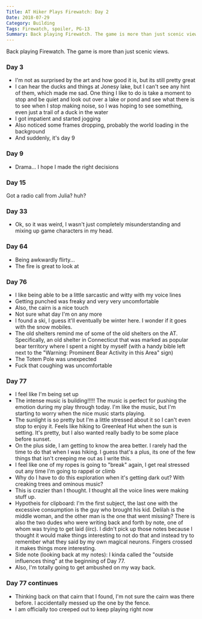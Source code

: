 ```yaml
---
Title: AT Hiker Plays Firewatch: Day 2
Date: 2018-07-29
Category: Building
Tags: Firewatch, spoiler, PG-13
Summary: Back playing Firewatch. The game is more than just scenic views.
---
```


Back playing Firewatch. The game is more than just scenic views.

### Day 3

- I'm not as surprised by the art and how good it is, but its still pretty great
- I can hear the ducks and things at Jonesy lake, but I can't see any hint of them, which made me sad. One thing I like to do is take a moment to stop and be quiet and look out over a lake or pond and see what there is to see when I stop making noise, so I was hoping to see something, even just a trail of a duck in the water
- I got impatient and started jogging
- Also noticed some frames dropping, probably the world loading in the background
- And suddenly, it's day 9

### Day 9

- Drama... I hope I made the right decisions

### Day 15

Got a radio call from Julia? huh?

### Day 33

- Ok, so it was weird, I wasn't just completely misunderstanding and mixing up game characters in my head.

### Day 64

- Being awkwardly flirty...
- The fire is great to look at

### Day 76

- I like being able to be a little sarcastic and witty with my voice lines
- Getting punched was freaky and very very uncomfortable
- Also, the cairn is a nice touch
- Not sure what day I'm on any more
- I found a ski, I guess it'll eventually be winter here. I wonder if it goes with the snow mobiles.
- The old shelters remind me of some of the old shelters on the AT. Specifically, an old shelter in Connecticut that was marked as popular bear territory where I spent a night by myself (with a handy bible left next to the "Warning: Prominent Bear Activity in this Area" sign)
- The Totem Pole was unexpected
- Fuck that coughing was uncomfortable

### Day 77

- I feel like I'm being set up
- The intense music is building!!!!! The music is perfect for pushing the emotion during my play through today. I'm like the music, but I'm starting to worry when the nice music starts playing.
- The sunlight is so pretty but I'm a little stressed about it so I can't even stop to enjoy it. Feels like hiking to Greenleaf Hut when the sun is setting. It's pretty, but I also wanted really badly to be some place before sunset.
- On the plus side, I am getting to know the area better. I rarely had the time to do that when I was hiking. I guess that's a plus, its one of the few things that isn't creeping me out as I write this.
- I feel like one of my ropes is going to "break" again, I get real stressed out any time I'm going to rappel or climb
- Why do I have to do this exploration when it's getting dark out? With creaking trees and ominous music?
- This is crazier than I thought. I thought all the voice lines were making stuff up.
- Hypotheis for clipboard: I'm the first subject, the last one with the excessive consumption is the guy who brought his kid. Delilah is the middle woman, and the other man is the one that went missing? There is also the two dudes who were writing back and forth by note, one of whom was trying to get laid (iirc). I didn't pick up those notes because I thought it would make things interesting to not do that and instead try to remember what they said by my own magical neurons. Fingers crossed it makes things more interesting.
- Side note (looking back at my notes): I kinda called the "outside influences thing" at the beginning of Day 77.
- Also, I'm totally going to get ambushed on my way back.

### Day 77 continues

- Thinking back on that cairn that I found, I'm not sure the cairn was there before. I accidentally messed up the one by the fence.
- I am officially too creeped out to keep playing right now

